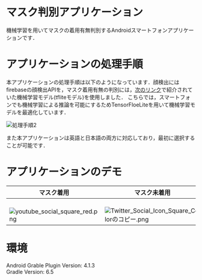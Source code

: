 # マスク判別アプリケーション
機械学習を用いてマスクの着用有無判別するAndroidスマートフォンアプリケーションです．


# アプリケーションの処理手順
本アプリケーションの処理手順は以下のようになっています．顔検出にはfirebaseの顔検出APIを，マスク着用有無の判別には，[次のリンク](https://www.pyimagesearch.com/2020/05/04/covid-19-face-mask-detector-with-opencv-keras-tensorflow-and-deep-learning/)で紹介されていた機械学習モデル(tfliteモデル)を使用しました．
こちらでは，スマートフォンでも機械学習による推論を可能にするためTensorFloeLiteを用いて機械学習モデルを最適化しています．

![処理手順2](https://user-images.githubusercontent.com/81143699/114265956-a279da80-9a2e-11eb-8d0e-1fd7dc98795f.PNG)

また本アプリケーションは英語と日本語の両方に対応しており，最初に選択することが可能です．


# アプリケーションのデモ
|マスク着用|マスク未着用|
|---|---|
|　　　![youtube_social_square_red.png](https://user-images.githubusercontent.com/81143699/114266455-73189d00-9a31-11eb-99b3-a2bb44d1f593.gif)　　　|　　　![Twitter_Social_Icon_Square_Colorのコピー.png](https://user-images.githubusercontent.com/81143699/114268074-300ef780-9a3a-11eb-86cb-4d589ef85ae9.gif)　　　|


# 環境
Android Grable Plugin Version: 4.1.3  
Gradle Version: 6.5

